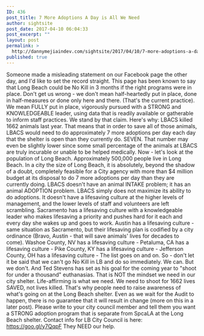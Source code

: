 ```yaml
---
ID: 436
post_title: 7 More Adoptions A Day is All We Need
author: sightsite
post_date: 2017-04-10 06:04:33
post_excerpt: ""
layout: post
permalink: >
  http://dannymejiaindev.com/sightsite/2017/04/10/7-more-adoptions-a-day-is-all-we-need/
published: true
---
```

Someone made a misleading statement on our Facebook page the other day, and I'd like to set the record straight. This page has been known to say that Long Beach could be No Kill in 3 months if the right programs were in place. Don't get us wrong - we don't mean half-heartedly put in place, done in half-measures or done only here and there. (That's the current practice). We mean FULLY put in place, vigorously pursued with a STRONG and KNOWLEDGEABLE leader, using data that is readily available or gatherable to inform staff practices. We stand by that claim. Here's why: LBACS killed 1662 animals last year. That means that in order to save all of those animals, LBACS would need to do approximately 7 more adoptions per day each day that the shelter is open than they currently do. SEVEN. That number may even be slightly lower since some small percentage of the animals at LBACS are truly incurable or unable to be helped medically. Now - let's look at the population of Long Beach. Approximately 500,000 people live in Long Beach. In a city the size of Long Beach, it is absolutely, beyond the shadow of a doubt, completely feasible for a City agency with more than $4 million budget at its disposal to do 7 more adoptions per day than they are currently doing. LBACS doesn't have an animal INTAKE problem; it has an animal ADOPTION problem. LBACS simply does not maximize its ability to do adoptions. It doesn't have a lifesaving culture at the higher levels of management, and the lower levels of staff and volunteers are left scrambling. Sacramento has a lifesaving culture with a knowledgeable leader who makes lifesaving a priority and pushes hard for it each and every day she wakes up and goes to work. Austin has a lifesaving culture - same situation as Sacramento, but their lifesaving plan is codified by a city ordinance (Bravo, Austin - that will save animals' lives for decades to come). Washoe County, NV has a lifesaving culture - Petaluma, CA has a lifesaving culture - Pike County, KY has a lifesaving culture - Jefferson County, OH has a lifesaving culture - The list goes on and on. So - don't let it be said that we can't go No Kill in LB and do so immediately. We can. But we don't. And Ted Stevens has set as his goal for the coming year to "shoot for under a thousand" euthanasias. That is NOT the mindset we need in our city shelter. Life-affirming is what we need. We need to shoot for 1662 lives SAVED, not lives killed. That's why people need to raise awareness of what's going on at the Long Beach shelter. Even as we wait for the Audit to happen, there is no guarantee that it will result in change (more on this in a later post). Please write to your city council member and tell them you want a STRONG adoption program that is separate from SpcaLA at the Long Beach shelter. Contact info for LB City Council is here: https://goo.gl/y7QqpF They NEED our help.